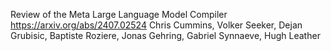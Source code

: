 Review of the Meta Large Language Model Compiler
https://arxiv.org/abs/2407.02524
Chris Cummins, Volker Seeker, Dejan Grubisic, Baptiste Roziere, Jonas Gehring, Gabriel Synnaeve, Hugh Leather
